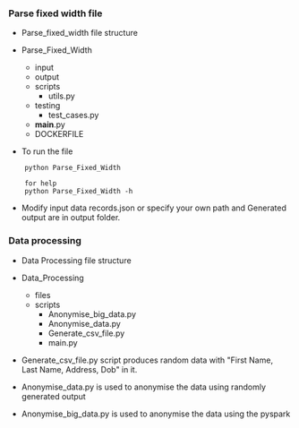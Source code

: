 ### Parse fixed width file

- Parse_fixed_width file structure
- Parse_Fixed_Width
    - input
    - output
    - scripts
        - utils.py
    - testing
        - test_cases.py
    - __main__.py
    - DOCKERFILE

- To run the file 
``` use command 
    python Parse_Fixed_Width
    
    for help
    python Parse_Fixed_Width -h
```
- Modify input data records.json or specify your own path and Generated output are in output folder.


### Data processing
- Data Processing file structure
- Data_Processing
    - files
    - scripts
        - Anonymise_big_data.py
        - Anonymise_data.py
        - Generate_csv_file.py
        - main.py

- Generate_csv_file.py script produces random data with "First Name, Last Name, Address, Dob" in it.
- Anonymise_data.py is used to anonymise the data using randomly generated output
- Anonymise_big_data.py is used to anonymise the data using the pyspark 



